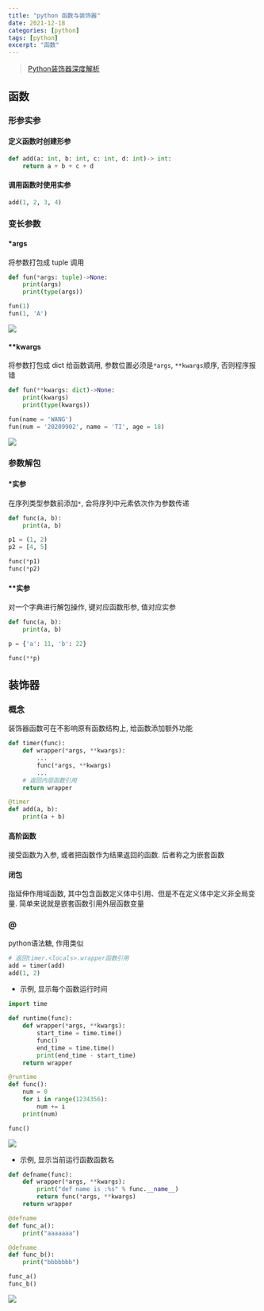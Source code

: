 ```yaml
---
title: "python 函数与装饰器"
date: 2021-12-18
categories: [python]
tags: [python]
excerpt: "函数"
---
```


> [Python装饰器深度解析](https://zhuanlan.zhihu.com/p/45458873)

## 函数

### 形参实参

#### 定义函数时创建形参

```py
def add(a: int, b: int, c: int, d: int)-> int:
    return a + b + c + d
```

#### 调用函数时使用实参

```py
add(1, 2, 3, 4)
```

### 变长参数

#### *args

将参数打包成 tuple 调用

```py
def fun(*args: tuple)->None:
    print(args)
    print(type(args))

fun(1)
fun(1, 'A')
```

![](/assets/image/20241214_004304.jpg)

#### **kwargs

将参数打包成 dict 给函数调用, 参数位置必须是`*args`, `**kwargs`顺序, 否则程序报错

```py
def fun(**kwargs: dict)->None:
    print(kwargs)
    print(type(kwargs))

fun(name = 'WANG')
fun(num = '20209902', name = 'TI', age = 18)
```

![](/assets/image/20241214_004333.jpg)

### 参数解包

#### *实参

在序列类型参数前添加`*`, 会将序列中元素依次作为参数传递

```py
def func(a, b):
    print(a, b)

p1 = (1, 2)
p2 = [4, 5]

func(*p1)
func(*p2)
```

#### **实参

对一个字典进行解包操作, 键对应函数形参, 值对应实参

```py
def func(a, b):
    print(a, b)

p = {'a': 11, 'b': 22}

func(**p)
```

## 装饰器

### 概念

装饰器函数可在不影响原有函数结构上, 给函数添加额外功能

```py
def timer(func):
    def wrapper(*args, **kwargs):
        ...
        func(*args, **kwargs)
        ...
    # 返回内层函数引用
    return wrapper

@timer
def add(a, b):
    print(a + b)
```

#### 高阶函数

接受函数为入参, 或者把函数作为结果返回的函数. 后者称之为嵌套函数

#### 闭包

指延伸作用域函数, 其中包含函数定义体中引用、但是不在定义体中定义非全局变量. 简单来说就是嵌套函数引用外层函数变量

### @

python语法糖, 作用类似

```py
# 返回timer.<locals>.wrapper函数引用
add = timer(add)
add(1, 2)
```

- 示例, 显示每个函数运行时间

```py
import time

def runtime(func):
    def wrapper(*args, **kwargs):
        start_time = time.time()
        func()
        end_time = time.time()
        print(end_time - start_time)
    return wrapper

@runtime
def func():
    num = 0
    for i in range(1234356):
        num += i
    print(num)

func()
```

![](/assets/image/20241214_004414.jpg)

- 示例, 显示当前运行函数函数名

```py
def defname(func):
    def wrapper(*args, **kwargs):
        print("def name is :%s" % func.__name__)
        return func(*args, **kwargs)
    return wrapper

@defname
def func_a():
    print("aaaaaaa")

@defname
def func_b():
    print("bbbbbbb")

func_a()
func_b()
```

![](/assets/image/20241214_004443.jpg)